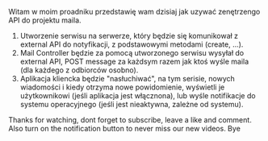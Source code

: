 Witam w moim proadniku przedstawię wam dzisiaj jak uzywać zenętrzengo API do projektu maila.

1. Utworzenie serwisu na serwerze, który będzie się komunikował z external API do notyfikacji, z podstawowymi metodami (create, ...).
2. Mail Controller będzie za pomocą utworzonego serwisu wysyłał do external API, POST message za każdsym razem jak ktoś wyśle maila (dla każdego z odbiorców osobno).
3. Aplikacja kliencka będzie "nasłuchiwać", na tym serisie, nowych wiadomości i kiedy otrzyma nowe powidomienie, wyświetli je użytkownikowi (jeśli aplikacja jest włącznona), lub wyśle notifikacje do systemu operacyjnego (jeśli jest nieaktywna, zależne od systemu).

Thanks for watching,
dont forget to subscribe, leave a like and comment.
Also turn on the notification button to never miss our new videos.
Bye